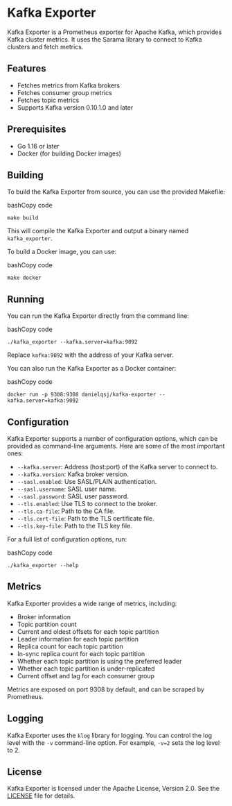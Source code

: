
# Kafka Exporter

Kafka Exporter is a Prometheus exporter for Apache Kafka, which provides Kafka cluster metrics. It uses the Sarama library to connect to Kafka clusters and fetch metrics.

## Features

-   Fetches metrics from Kafka brokers
-   Fetches consumer group metrics
-   Fetches topic metrics
-   Supports Kafka version 0.10.1.0 and later

## Prerequisites

-   Go 1.16 or later
-   Docker (for building Docker images)

## Building

To build the Kafka Exporter from source, you can use the provided Makefile:

bashCopy code

`make build`

This will compile the Kafka Exporter and output a binary named `kafka_exporter`.

To build a Docker image, you can use:

bashCopy code

`make docker`

## Running

You can run the Kafka Exporter directly from the command line:

bashCopy code

`./kafka_exporter --kafka.server=kafka:9092`

Replace `kafka:9092` with the address of your Kafka server.

You can also run the Kafka Exporter as a Docker container:

bashCopy code

`docker run -p 9308:9308 danielqsj/kafka-exporter --kafka.server=kafka:9092`

## Configuration

Kafka Exporter supports a number of configuration options, which can be provided as command-line arguments. Here are some of the most important ones:

-   `--kafka.server`: Address (host:port) of the Kafka server to connect to.
-   `--kafka.version`: Kafka broker version.
-   `--sasl.enabled`: Use SASL/PLAIN authentication.
-   `--sasl.username`: SASL user name.
-   `--sasl.password`: SASL user password.
-   `--tls.enabled`: Use TLS to connect to the broker.
-   `--tls.ca-file`: Path to the CA file.
-   `--tls.cert-file`: Path to the TLS certificate file.
-   `--tls.key-file`: Path to the TLS key file.

For a full list of configuration options, run:

bashCopy code

`./kafka_exporter --help`

## Metrics

Kafka Exporter provides a wide range of metrics, including:

-   Broker information
-   Topic partition count
-   Current and oldest offsets for each topic partition
-   Leader information for each topic partition
-   Replica count for each topic partition
-   In-sync replica count for each topic partition
-   Whether each topic partition is using the preferred leader
-   Whether each topic partition is under-replicated
-   Current offset and lag for each consumer group

Metrics are exposed on port 9308 by default, and can be scraped by Prometheus.

## Logging

Kafka Exporter uses the `klog` library for logging. You can control the log level with the `-v` command-line option. For example, `-v=2` sets the log level to 2.


## License

Kafka Exporter is licensed under the Apache License, Version 2.0. See the [LICENSE](https://chat.openai.com/c/LICENSE) file for details.